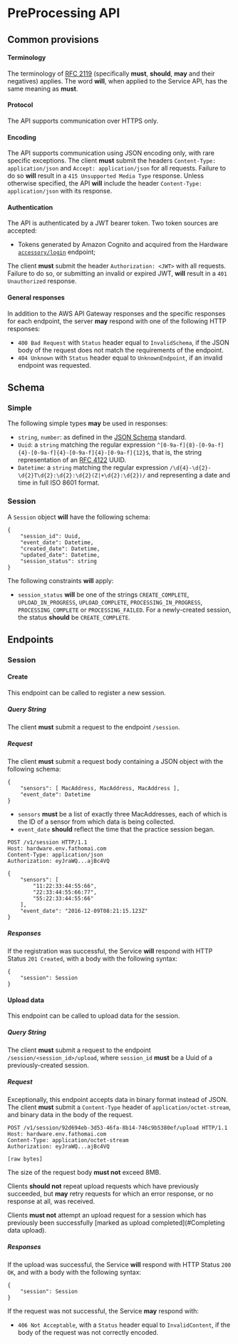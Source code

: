 # PreProcessing API

## Common provisions

#### Terminology

The terminology of [RFC 2119](https://www.ietf.org/rfc/rfc2119.txt) (specifically __must__, __should__, __may__ and their negatives) applies.  The word __will__, when applied to the Service API, has the same meaning as __must__.

#### Protocol

The API supports communication over HTTPS only.

#### Encoding

The API supports communication using JSON encoding only, with rare specific exceptions.  The client __must__ submit the headers `Content-Type: application/json` and `Accept: application/json` for all requests.  Failure to do so __will__ result in a `415 Unsupported Media Type` response.  Unless otherwise specified, the API __will__ include the header `Content-Type: application/json` with its response.

#### Authentication

The API is authenticated by a JWT bearer token.  Two token sources are accepted:
* Tokens generated by Amazon Cognito and acquired from the Hardware [`accessory/login`]() endpoint;

The client __must__ submit the header `Authorization: <JWT>` with all requests. Failure to do so, or submitting an invalid or expired JWT, __will__ result in a `401 Unauthorized` response.  

#### General responses

In addition to the AWS API Gateway responses and the specific responses for each endpoint, the server __may__ respond with one of the following HTTP responses:

* `400 Bad Request` with `Status` header equal to `InvalidSchema`, if the JSON body of the request does not match the requirements of the endpoint.
* `404 Unknown` with `Status` header equal to `UnknownEndpoint`, if an invalid endpoint was requested.

## Schema

### Simple

The following simple types __may__ be used in responses:
* `string`, `number`: as defined in the [JSON Schema](http://json-schema.org) standard.
* `Uuid`: a `string` matching the regular expression `^[0-9a-f]{8}-[0-9a-f]{4}-[0-9a-f]{4}-[0-9a-f]{4}-[0-9a-f]{12}$`, that is, the string representation of an [RFC 4122](https://tools.ietf.org/html/rfc4122) UUID.
* `Datetime`: a `string` matching the regular expression `/\d{4}-\d{2}-\d{2}T\d{2}:\d{2}:\d{2}(Z|+\d{2}:\d{2})/` and representing a date and time in full ISO 8601 format.

### Session

A `Session` object __will__ have the following schema:

```
{
	"session_id": Uuid,
	"event_date": Datetime,
	"created_date": Datetime,
	"updated_date": Datetime,
	"session_status": string
}
```

The following constraints __will__ apply:

* `session_status` __will__ be one of the strings `CREATE_COMPLETE`, `UPLOAD_IN_PROGRESS`, `UPLOAD_COMPLETE`, `PROCESSING_IN_PROGRESS`, `PROCESSING_COMPLETE` or `PROCESSING_FAILED`.  For a newly-created session, the status __should__ be `CREATE_COMPLETE`.

## Endpoints

### Session

#### Create

This endpoint can be called to register a new session.

##### Query String
 
The client __must__ submit a request to the endpoint `/session`.

##### Request

The client __must__ submit a request body containing a JSON object with the following schema:

```
{
    "sensors": [ MacAddress, MacAddress, MacAddress ],
    "event_date": Datetime
}
```

* `sensors` __must__ be a list of exactly three MacAddresses, each of which is the ID of a sensor from which data is being collected.
* `event_date` __should__ reflect the time that the practice session began.

```
POST /v1/session HTTP/1.1
Host: hardware.env.fathomai.com
Content-Type: application/json
Authorization: eyJraWQ...ajBc4VQ

{
    "sensors": [
        "11:22:33:44:55:66",
        "22:33:44:55:66:77",
        "55:22:33:44:55:66"
    ],
    "event_date": "2016-12-09T08:21:15.123Z"
}

```

##### Responses
 
 If the registration was successful, the Service __will__ respond with HTTP Status `201 Created`, with a body with the following syntax:
 
```
{
    "session": Session
}
```

#### Upload data

This endpoint can be called to upload data for the session.

##### Query String
 
The client __must__ submit a request to the endpoint `/session/<session_id>/upload`, where `session_id` __must__ be a Uuid of a previously-created session.

##### Request

Exceptionally, this endpoint accepts data in binary format instead of JSON. The client __must__ submit a `Content-Type` header of `application/octet-stream`, and binary data in the body of the request.

```
POST /v1/session/92d694eb-3d53-46fa-8b14-746c9b5380ef/upload HTTP/1.1
Host: hardware.env.fathomai.com
Content-Type: application/octet-stream
Authorization: eyJraWQ...ajBc4VQ

[raw bytes]
```

The size of the request body __must not__ exceed 8MB.

Clients __should not__ repeat upload requests which have previously succeeded, but __may__ retry requests for which an error response, or no response at all, was received. 

Clients __must not__ attempt an upload request for a session which has previously been successfully [marked as upload completed](#Completing data upload).

##### Responses
 
 If the upload was successful, the Service __will__ respond with HTTP Status `200 OK`, and with a body with the following syntax:
 
```
{
    "session": Session
}
```
 
If the request was not successful, the Service __may__ respond with:

* `406 Not Acceptable`, with a `Status` header equal to `InvalidContent`, if the body of the request was not correctly encoded.

